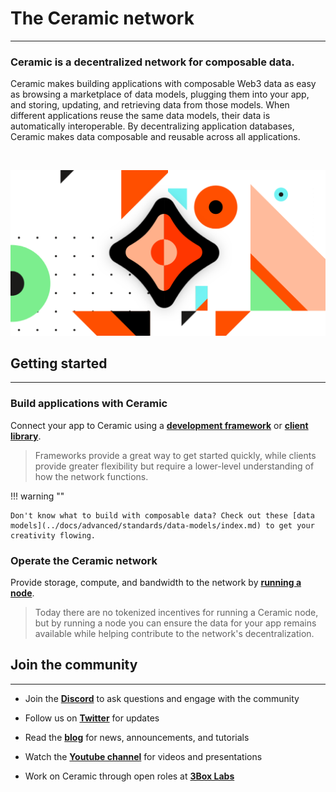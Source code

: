 # **The Ceramic network**

---

### **Ceramic is a decentralized network for composable data.**

Ceramic makes building applications with composable Web3 data as easy as browsing a marketplace of data models, plugging them into your app, and storing, updating, and retrieving data from those models. When different applications reuse the same data models, their data is automatically interoperable. By decentralizing application databases, Ceramic makes data composable and reusable across all applications.

</br>

![](../images/image-ceramic-opengraph.png)

## **Getting started**

---

### **Build applications with Ceramic**

Connect your app to Ceramic using a [**development framework**](../build/frameworks/index.md) or [**client library**](../build/clients/index.md).

> Frameworks provide a great way to get started quickly, while clients provide greater flexibility but require a lower-level understanding of how the network functions.

!!! warning ""

    Don't know what to build with composable data? Check out these [data models](../docs/advanced/standards/data-models/index.md) to get your creativity flowing.

### **Operate the Ceramic network**

Provide storage, compute, and bandwidth to the network by [**running a node**](../run/index.md).

> Today there are no tokenized incentives for running a Ceramic node, but by running a node you can ensure the data for your app remains available while helping contribute to the network's decentralization.

## **Join the community**

---

- Join the [**Discord**](https://chat.ceramic.network) to ask questions and engage with the community

- Follow us on [**Twitter**](https://twitter.com/ceramicnetwork) for updates

- Read the [**blog**](https://blog.ceramic.network) for news, announcements, and tutorials

- Watch the [**Youtube channel**](https://www.youtube.com/channel/UCgCLq5dx7sX-yUrrEbtYqVw) for videos and presentations

- Work on Ceramic through open roles at [**3Box Labs**](https://careers.3boxlabs.com)
